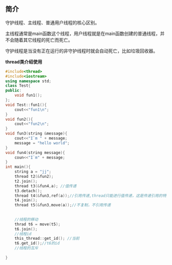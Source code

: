 ## 简介

守护线程、主线程、普通用户线程的核心区别。

主线程通常是main函数这个线程，用户线程就是在main函数创建的普通线程，并不会随着其它线程的死亡而死亡。

守护线程是当没有正在运行的非守护线程时就会自动死亡，比如垃圾回收器。



**thread类介绍使用**

```c++
#include<thread>
#include<iostream>
using namespace std;
class Test{
public:
    void fun1();
};
void Test::fun1(){
    cout<<"fun1\n";
}
void fun2(){
    cout<<"fun2\n";
}
void fun3(string &message){ 
    cout<<"I`m " + message;
    message = "hello world";
}
void fun4(string message){
    coun<<"I`m" + message;
}
int main(){
    string a = "jj";
    thread t2(&fun2);
    t2.join();
    thread t3(&fun4,a); //值传递
    t3.detach();
    thread t4(&fun3,ref(a));//引用传递,thread只能进行值传递，这是传递引用的特殊方式
    t4.join();
    thread t5(&fun3,move(a));//不复制，不引用传递
 
        
    //线程的移动
    thrad t6 = move(t5);
    t6.join();
    //线程id
    this_thread::get_id(); //当前
    t6.get_id();//t6的id
    //线程的互斥
    
}
```

